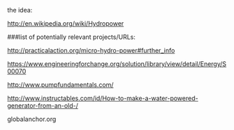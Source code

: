 the idea:

http://en.wikipedia.org/wiki/Hydropower



###list of potentially relevant projects/URLs:

http://practicalaction.org/micro-hydro-power#further_info

https://www.engineeringforchange.org/solution/library/view/detail/Energy/S00070

http://www.pumpfundamentals.com/

http://www.instructables.com/id/How-to-make-a-water-powered-generator-from-an-old-/

globalanchor.org
